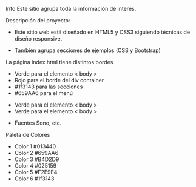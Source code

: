 Info
Este sitio agrupa toda la información de interés.

Descripción del proyecto:

* Este sitio web está diseñado en HTML5 y CSS3 siguiendo técnicas de diseño responsive.

* También agrupa secciones de ejemplos (CSS y Bootstrap)

La página index.html tiene distintos bordes 
* Verde para el elemento < body >
* Rojo para el borde del div container
* #1f3143 para las secciones
* #659AA6 para el menú

<ul>
<li>Verde para el elemento < body ></li>
<li>Verde para el elemento < body ></li>
</ul>

* Fuentes
Sono, etc.

Paleta de Colores
* Color 1 #013440
* Color 2 #659AA6
* Color 3 #B4D2D9
* Color 4 #025159
* Color 5 #F2E9E4
* Color 6 #1f3143     



